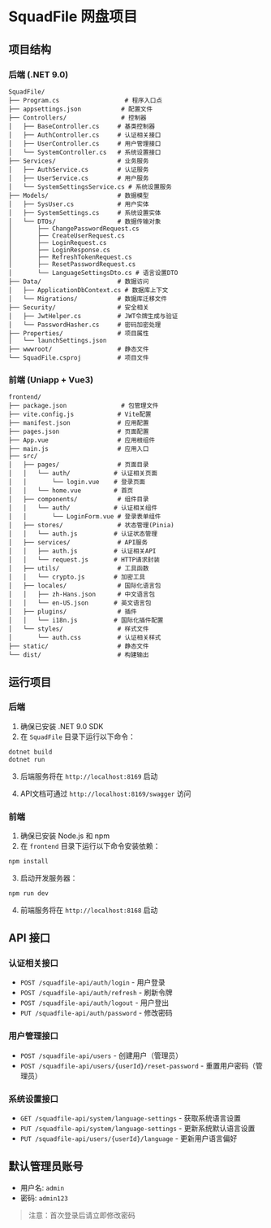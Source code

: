 # SquadFile 网盘项目

## 项目结构

### 后端 (.NET 9.0)

```
SquadFile/
├── Program.cs                  # 程序入口点
├── appsettings.json           # 配置文件
├── Controllers/               # 控制器
│   ├── BaseController.cs     # 基类控制器
│   ├── AuthController.cs     # 认证相关接口
│   ├── UserController.cs     # 用户管理接口
│   └── SystemController.cs   # 系统设置接口
├── Services/                 # 业务服务
│   ├── AuthService.cs        # 认证服务
│   ├── UserService.cs        # 用户服务
│   └── SystemSettingsService.cs # 系统设置服务
├── Models/                   # 数据模型
│   ├── SysUser.cs            # 用户实体
│   ├── SystemSettings.cs     # 系统设置实体
│   └── DTOs/                 # 数据传输对象
│       ├── ChangePasswordRequest.cs
│       ├── CreateUserRequest.cs
│       ├── LoginRequest.cs
│       ├── LoginResponse.cs
│       ├── RefreshTokenRequest.cs
│       ├── ResetPasswordRequest.cs
│       └── LanguageSettingsDto.cs # 语言设置DTO
├── Data/                     # 数据访问
│   ├── ApplicationDbContext.cs # 数据库上下文
│   └── Migrations/           # 数据库迁移文件
├── Security/                 # 安全相关
│   ├── JwtHelper.cs          # JWT令牌生成与验证
│   └── PasswordHasher.cs     # 密码加密处理
├── Properties/               # 项目属性
│   └── launchSettings.json
├── wwwroot/                  # 静态文件
└── SquadFile.csproj          # 项目文件
```

### 前端 (Uniapp + Vue3)

```
frontend/
├── package.json               # 包管理文件
├── vite.config.js            # Vite配置
├── manifest.json             # 应用配置
├── pages.json                # 页面配置
├── App.vue                   # 应用根组件
├── main.js                   # 应用入口
├── src/
│   ├── pages/                # 页面目录
│   │   └── auth/            # 认证相关页面
│   │       └── login.vue    # 登录页面
│   │   └── home.vue         # 首页
│   ├── components/           # 组件目录
│   │   └── auth/            # 认证相关组件
│   │       └── LoginForm.vue # 登录表单组件
│   ├── stores/               # 状态管理(Pinia)
│   │   └── auth.js          # 认证状态管理
│   ├── services/             # API服务
│   │   ├── auth.js          # 认证相关API
│   │   └── request.js       # HTTP请求封装
│   ├── utils/                # 工具函数
│   │   └── crypto.js        # 加密工具
│   ├── locales/              # 国际化语言包
│   │   ├── zh-Hans.json      # 中文语言包
│   │   └── en-US.json       # 英文语言包
│   ├── plugins/              # 插件
│   │   └── i18n.js          # 国际化插件配置
│   └── styles/               # 样式文件
│       └── auth.css          # 认证相关样式
├── static/                   # 静态文件
└── dist/                     # 构建输出
```

## 运行项目

### 后端

1. 确保已安装 .NET 9.0 SDK
2. 在 `SquadFile` 目录下运行以下命令：

```bash
dotnet build
dotnet run
```

3. 后端服务将在 `http://localhost:8169` 启动

4. API文档可通过 `http://localhost:8169/swagger` 访问

### 前端

1. 确保已安装 Node.js 和 npm
2. 在 `frontend` 目录下运行以下命令安装依赖：

```bash
npm install
```

3. 启动开发服务器：

```bash
npm run dev
```

4. 前端服务将在 `http://localhost:8168` 启动

## API 接口

### 认证相关接口

- `POST /squadfile-api/auth/login` - 用户登录
- `POST /squadfile-api/auth/refresh` - 刷新令牌
- `POST /squadfile-api/auth/logout` - 用户登出
- `PUT /squadfile-api/auth/password` - 修改密码

### 用户管理接口

- `POST /squadfile-api/users` - 创建用户（管理员）
- `POST /squadfile-api/users/{userId}/reset-password` - 重置用户密码（管理员）

### 系统设置接口

- `GET /squadfile-api/system/language-settings` - 获取系统语言设置
- `PUT /squadfile-api/system/language-settings` - 更新系统默认语言设置
- `PUT /squadfile-api/users/{userId}/language` - 更新用户语言偏好

## 默认管理员账号

- 用户名: `admin`
- 密码: `admin123`

> 注意：首次登录后请立即修改密码